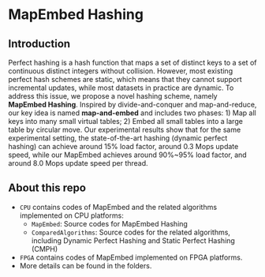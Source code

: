 # MapEmbed Hashing


## Introduction

Perfect hashing is a hash function that maps a set of distinct keys to a set of continuous distinct integers without collision. 
However, most existing perfect hash schemes are static, which means that they cannot support incremental updates, while most datasets in practice are dynamic.
To address this issue, we propose a novel hashing scheme, namely **MapEmbed Hashing**. 
Inspired by divide-and-conquer and map-and-reduce,
our key idea is named **map-and-embed** and includes two phases: 1) Map all keys into many small virtual tables; 2) Embed all small tables into a large table by circular move.
Our experimental results show that for the same experimental setting, the state-of-the-art hashing (dynamic perfect hashing) can achieve around 15% load factor, around 0.3 Mops update speed, while our MapEmbed achieves around 90%~95% load factor, and around 8.0 Mops update speed per thread.


## About this repo

- `CPU` contains codes of MapEmbed and the related algorithms implemented on CPU platforms:
  - `MapEmbed`: Source codes for MapEmbed Hashing 
  - `ComparedAlgorithms`: Source codes for the related algorithms, including Dynamic Perfect Hashing and Static Perfect Hashing (CMPH)
- `FPGA` contains codes of MapEmbed implemented on FPGA platforms.
- More details can be found in the folders.




